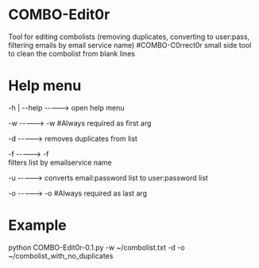 # COMBO-Edit0r
Tool for editing combolists (removing duplicates, converting to user:pass, filtering emails by email service name) 
#COMBO-C0rrect0r
small side tool to clean the combolist from blank lines
# Help menu
-h | --help -----> open help menu

-w  ----->  -w <path to list>                     #Always required as first arg

-d -----> removes duplicates from list


-f -----> -f <emailservice name>  
filters list by emailservice name
             

-u -----> converts email:password list to user:password list

-o -----> -o <path to save into or set txt file name that will be saved in the current dir>
          #Always required as last arg 

# Example
python COMBO-Edit0r-0.1.py -w ~/combolist.txt -d -o ~/combolist_with_no_duplicates

